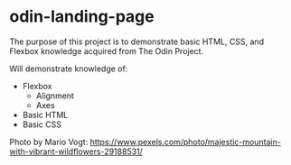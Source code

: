 # odin-landing-page

The purpose of this project is to demonstrate basic HTML, CSS, and Flexbox knowledge acquired from The Odin Project.

Will demonstrate knowledge of:
- Flexbox
    - Alignment
    - Axes
- Basic HTML
- Basic CSS

Photo by Mario Vogt: https://www.pexels.com/photo/majestic-mountain-with-vibrant-wildflowers-29188531/